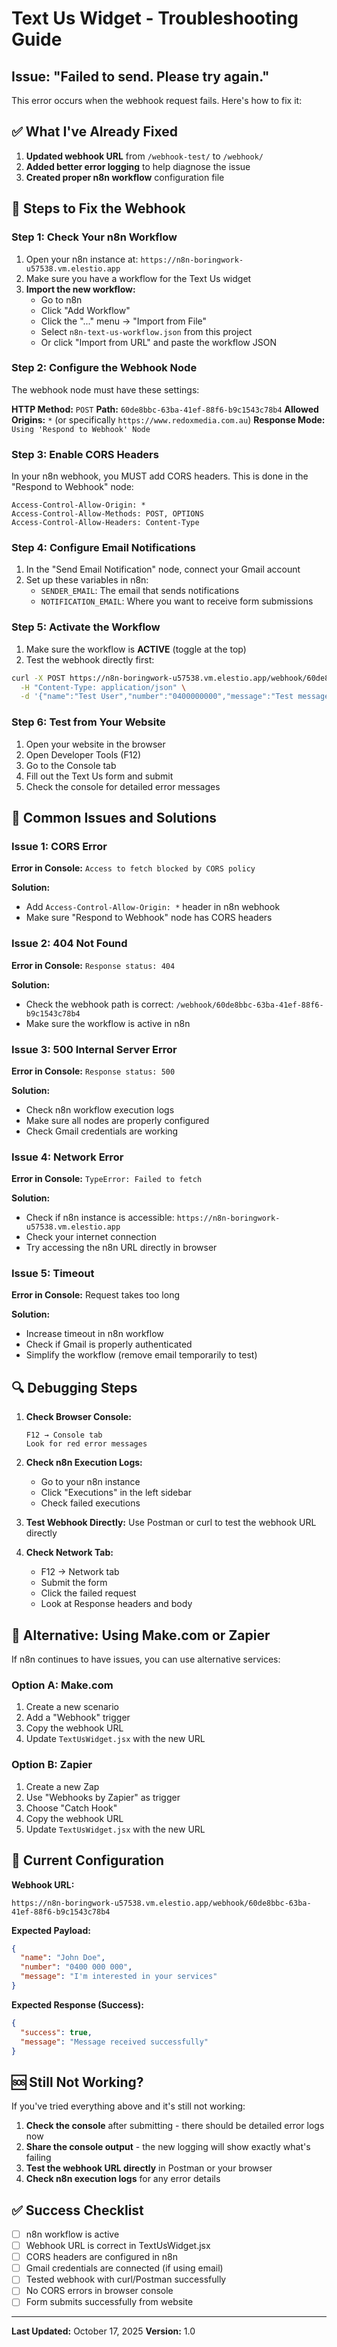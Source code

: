 # Text Us Widget - Troubleshooting Guide

## Issue: "Failed to send. Please try again."

This error occurs when the webhook request fails. Here's how to fix it:

## ✅ What I've Already Fixed

1. **Updated webhook URL** from `/webhook-test/` to `/webhook/`
2. **Added better error logging** to help diagnose the issue
3. **Created proper n8n workflow** configuration file

## 🔧 Steps to Fix the Webhook

### Step 1: Check Your n8n Workflow

1. Open your n8n instance at: `https://n8n-boringwork-u57538.vm.elestio.app`
2. Make sure you have a workflow for the Text Us widget
3. **Import the new workflow:**
   - Go to n8n
   - Click "Add Workflow" 
   - Click the "..." menu → "Import from File"
   - Select `n8n-text-us-workflow.json` from this project
   - Or click "Import from URL" and paste the workflow JSON

### Step 2: Configure the Webhook Node

The webhook node must have these settings:

**HTTP Method:** `POST`
**Path:** `60de8bbc-63ba-41ef-88f6-b9c1543c78b4`
**Allowed Origins:** `*` (or specifically `https://www.redoxmedia.com.au`)
**Response Mode:** `Using 'Respond to Webhook' Node`

### Step 3: Enable CORS Headers

In your n8n webhook, you MUST add CORS headers. This is done in the "Respond to Webhook" node:

```
Access-Control-Allow-Origin: *
Access-Control-Allow-Methods: POST, OPTIONS
Access-Control-Allow-Headers: Content-Type
```

### Step 4: Configure Email Notifications

1. In the "Send Email Notification" node, connect your Gmail account
2. Set up these variables in n8n:
   - `SENDER_EMAIL`: The email that sends notifications
   - `NOTIFICATION_EMAIL`: Where you want to receive form submissions

### Step 5: Activate the Workflow

1. Make sure the workflow is **ACTIVE** (toggle at the top)
2. Test the webhook directly first:

```bash
curl -X POST https://n8n-boringwork-u57538.vm.elestio.app/webhook/60de8bbc-63ba-41ef-88f6-b9c1543c78b4 \
  -H "Content-Type: application/json" \
  -d '{"name":"Test User","number":"0400000000","message":"Test message"}'
```

### Step 6: Test from Your Website

1. Open your website in the browser
2. Open Developer Tools (F12)
3. Go to the Console tab
4. Fill out the Text Us form and submit
5. Check the console for detailed error messages

## 🐛 Common Issues and Solutions

### Issue 1: CORS Error
**Error in Console:** `Access to fetch blocked by CORS policy`

**Solution:**
- Add `Access-Control-Allow-Origin: *` header in n8n webhook
- Make sure "Respond to Webhook" node has CORS headers

### Issue 2: 404 Not Found
**Error in Console:** `Response status: 404`

**Solution:**
- Check the webhook path is correct: `/webhook/60de8bbc-63ba-41ef-88f6-b9c1543c78b4`
- Make sure the workflow is active in n8n

### Issue 3: 500 Internal Server Error
**Error in Console:** `Response status: 500`

**Solution:**
- Check n8n workflow execution logs
- Make sure all nodes are properly configured
- Check Gmail credentials are working

### Issue 4: Network Error
**Error in Console:** `TypeError: Failed to fetch`

**Solution:**
- Check if n8n instance is accessible: `https://n8n-boringwork-u57538.vm.elestio.app`
- Check your internet connection
- Try accessing the n8n URL directly in browser

### Issue 5: Timeout
**Error in Console:** Request takes too long

**Solution:**
- Increase timeout in n8n workflow
- Check if Gmail is properly authenticated
- Simplify the workflow (remove email temporarily to test)

## 🔍 Debugging Steps

1. **Check Browser Console:**
   ```
   F12 → Console tab
   Look for red error messages
   ```

2. **Check n8n Execution Logs:**
   - Go to your n8n instance
   - Click "Executions" in the left sidebar
   - Check failed executions

3. **Test Webhook Directly:**
   Use Postman or curl to test the webhook URL directly

4. **Check Network Tab:**
   - F12 → Network tab
   - Submit the form
   - Click the failed request
   - Look at Response headers and body

## 📧 Alternative: Using Make.com or Zapier

If n8n continues to have issues, you can use alternative services:

### Option A: Make.com
1. Create a new scenario
2. Add a "Webhook" trigger
3. Copy the webhook URL
4. Update `TextUsWidget.jsx` with the new URL

### Option B: Zapier
1. Create a new Zap
2. Use "Webhooks by Zapier" as trigger
3. Choose "Catch Hook"
4. Copy the webhook URL
5. Update `TextUsWidget.jsx` with the new URL

## 📝 Current Configuration

**Webhook URL:** 
```
https://n8n-boringwork-u57538.vm.elestio.app/webhook/60de8bbc-63ba-41ef-88f6-b9c1543c78b4
```

**Expected Payload:**
```json
{
  "name": "John Doe",
  "number": "0400 000 000",
  "message": "I'm interested in your services"
}
```

**Expected Response (Success):**
```json
{
  "success": true,
  "message": "Message received successfully"
}
```

## 🆘 Still Not Working?

If you've tried everything above and it's still not working:

1. **Check the console** after submitting - there should be detailed error logs now
2. **Share the console output** - the new logging will show exactly what's failing
3. **Test the webhook URL directly** in Postman or your browser
4. **Check n8n execution logs** for any error details

## ✅ Success Checklist

- [ ] n8n workflow is active
- [ ] Webhook URL is correct in TextUsWidget.jsx
- [ ] CORS headers are configured in n8n
- [ ] Gmail credentials are connected (if using email)
- [ ] Tested webhook with curl/Postman successfully
- [ ] No CORS errors in browser console
- [ ] Form submits successfully from website

---

**Last Updated:** October 17, 2025
**Version:** 1.0


